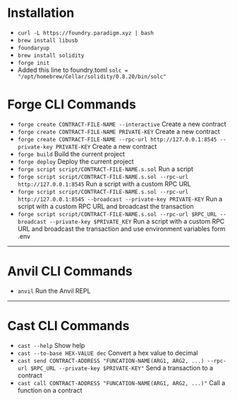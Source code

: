 # Installation
- `curl -L https://foundry.paradigm.xyz | bash`
- `brew install libusb`
- `foundaryup`
- `brew install solidity`
- `forge init`
- Added this line to foundry.toml `solc = "/opt/homebrew/Cellar/solidity/0.8.20/bin/solc"`

# Forge CLI Commands

- `forge create CONTRACT-FILE-NAME --interactive` Create a new contract
- `forge create CONTRACT-FILE-NAME PRIVATE-KEY`  Create a new contract
- `forge create CONTRACT-FILE-NAME --rpc-url http://127.0.0.1:8545 --private-key PRIVATE-KEY`  Create a new contract
- `forge build`  Build the current project
- `forge deploy`  Deploy the current project
- `forge script script/CONTRACT-FILE-NAME.s.sol`  Run a script
- `forge script script/CONTRACT-FILE-NAME.s.sol --rpc-url http://127.0.0.1:8545`  Run a script with a custom RPC URL 
- `forge script script/CONTRACT-FILE-NAME.s.sol --rpc-url http://127.0.0.1:8545 --broadcast --private-key PRIVATE-KEY`  Run a script with a custom RPC URL and broadcast the transaction
- `forge script script/CONTRACT-FILE-NAME.s.sol --rpc-url $RPC_URL --broadcast --private-key $PRIVATE_KEY` Run a script with a custom RPC URL and broadcast the transaction and use environment variables form .env

---

# Anvil CLI Commands

- `anvil`  Run the Anvil REPL

---

# Cast CLI Commands

- `cast --help`  Show help
- `cast --to-base HEX-VALUE dec` Convert a hex value to decimal
- `cast send CONTRACT-ADDRESS "FUNCATION-NAME(ARG1, ARG2, ...) --rpc-url $RPC_URL --private-key $PRIVATE-KEY"`  Send a transaction to a contract
- `cast call CONTRACT-ADDRESS "FUNCATION-NAME(ARG1, ARG2, ...)"`  Call a function on a contract